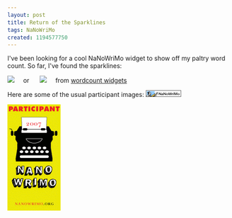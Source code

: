 ```yaml
---
layout: post
title: Return of the Sparklines
tags: NaNoWriMo
created: 1194577750
---
```

I've been looking for a cool NaNoWriMo widget to show off my paltry word count.  So far, I've found the sparklines:

<img src="http://www.neilgaiman.com/exclusive/nanowrimo/sparkline.php?uid=4573&type=bar&less=red&more=green" /> &nbsp;&nbsp;&nbsp;&nbsp;or &nbsp;&nbsp;&nbsp;&nbsp;
<img src="http://www.neilgaiman.com/exclusive/nanowrimo/sparkline.php?uid=4573&type=bar&difference=true&less=red&more=green" />&nbsp;&nbsp;&nbsp;&nbsp; from <a href="http://tinyurl.com/332plj">wordcount widgets</a>

Here are some of the usual participant images:  ![micronano](/files/pictures/nano_06_icon_micro.gif)<!--break-->

![typewriter 2007](/files/pictures/nano_participant_icon_large.gif)
